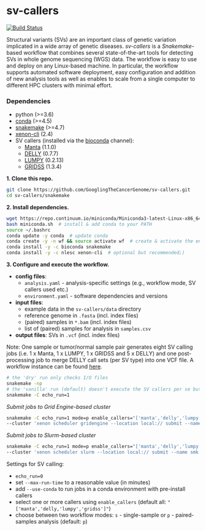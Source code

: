 # sv-callers

[![Build Status](https://travis-ci.org/GooglingTheCancerGenome/sv-callers.svg?branch=dev)](https://travis-ci.org/GooglingTheCancerGenome/sv-callers)

Structural variants (SVs) are an important class of genetic variation implicated in a wide array of genetic diseases. _sv-callers_ is a _Snakemake_-based workflow that combines several state-of-the-art tools for detecting SVs in whole genome sequencing (WGS) data. The workflow is easy to use and deploy on any Linux-based machine. In particular, the workflow supports automated software deployment, easy configuration and addition of new analysis tools as well as enables to scale from a single computer to different HPC clusters with minimal effort.

### Dependencies

- python (>=3.6)
- [conda](https://conda.io/) (>=4.5)
- [snakemake](https://snakemake.readthedocs.io/) (>=4.7)
- [xenon-cli](https://github.com/NLeSC/xenon-cli) (2.4)
- SV callers (installed via the [bioconda](https://bioconda.github.io/) channel):
  - [Manta](https://github.com/Illumina/manta) (1.1.0)
  - [DELLY](https://github.com/dellytools/delly) (0.7.7)
  - [LUMPY](https://github.com/arq5x/lumpy-sv) (0.2.13)
  - [GRIDSS](https://github.com/PapenfussLab/gridss) (1.3.4)

**1. Clone this repo.**

```bash
git clone https://github.com/GooglingTheCancerGenome/sv-callers.git
cd sv-callers/snakemake
```

**2. Install dependencies.**

```bash
wget https://repo.continuum.io/miniconda/Miniconda3-latest-Linux-x86_64.sh -O miniconda.sh  # python3
bash miniconda.sh  # install & add conda to your PATH
source ~/.bashrc
conda update -y conda  # update conda
conda create -y -n wf && source activate wf  # create & activate the environment
conda install -y -c bioconda snakemake
conda install -y -c nlesc xenon-cli  # optional but recommended;)
```

**3. Configure and execute the workflow.**

- **config files**:
  - `analysis.yaml` - analysis-specific settings (e.g., workflow mode, SV callers used etc.)
  - `environment.yaml` - software dependencies and versions
- **input files**:
  - example data in the `sv-callers/data` directory
  - reference genome in `.fasta` (incl. index files)
  - (paired) samples in `*.bam` (incl. index files)
  - list of (paired) samples for analysis in `samples.csv`
- **output files**: SVs in `.vcf` (incl. index files)

Note: One sample or tumor/normal sample pair generates eight SV calling jobs (i.e. 1 x Manta, 1 x LUMPY, 1 x GRIDSS and 5 x DELLY) and one post-processing job to merge DELLY call sets (per SV type) into one VCF file. A workflow instance can be found [here](https://github.com/GooglingTheCancerGenome/sv-callers/blob/master/doc/sv_calling_workflow.png).

```bash
# the 'dry' run only checks I/O files
snakemake -np
# the 'vanilla' run (default) doesn't execute the SV callers per se but rather writes the I/O file names into (dummy) VCF files
snakemake -C echo_run=1

```

_Submit jobs to Grid Engine-based cluster_

```bash
snakemake -C echo_run=1 mode=p enable_callers="['manta','delly','lumpy','gridss']" --latency-wait 30 --jobs 9 \
--cluster 'xenon scheduler gridengine --location local:// submit --name smk.{rule} --inherit-env --option parallel.environment=threaded --option parallel.slots={threads} --max-run-time 1 --max-memory {resources.mem_mb} --working-directory . --stderr stderr-\\\$JOB_ID.log --stdout stdout-\\\$JOB_ID.log' &>smk.log&
```

_Submit jobs to Slurm-based cluster_

```bash
snakemake -C echo_run=1 mode=p enable_callers="['manta','delly','lumpy','gridss']" --latency-wait 30 --jobs 9 \
--cluster 'xenon scheduler slurm --location local:// submit --name smk.{rule} --inherit-env --procs-per-node {threads} --start-single-process --max-run-time 1 --max-memory {resources.mem_mb} --working-directory . --stderr stderr-%j.log --stdout stdout-%j.log' &>smk.log&
```

Settings for SV calling:
- `echo_run=0`
- set `--max-run-time` to a reasonable value (in minutes)
- add `--use-conda` to run jobs in a conda environment with pre-install callers
- select one or more callers using `enable_callers` (default all: `"['manta','delly,'lumpy','gridss']"`)
- choose between two workflow modes: `s` - single-sample or `p` - paired-samples analysis (default: `p`)
